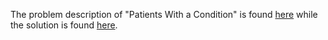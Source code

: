 The problem description of "Patients With a Condition" is found [here](https://leetcode.com/problems/patients-with-a-condition/) while the solution is found [here](https://github.com/aurimas13/Solutions-To-Problems/blob/main/LeetCode/SQL%20Solutions/Patients%20With%20a%20Condition/patients.sql).
